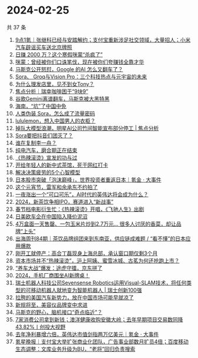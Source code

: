 # 2024-02-25

共 37 条

<!-- BEGIN 36KR -->
<!-- 最后更新时间 2024-02-25 06:05:17 +0800 -->
1. [9点1氪｜张继科已经与安踏解约；支付宝重新涉足社交领域，大量招人；小米汽车辟谣买车送北京牌照](https://36kr.com/p/2661257629443843)
1. [日赚 2000 万？这个寒假咪蒙“杀疯了”](https://36kr.com/p/2661207987398404)
1. [咪蒙：曾经被你们口诛笔伐，现在被你们夸赚钱全靠才华](https://36kr.com/p/2661045050221318)
1. [马斯克公开怒怼，Google 的AI 怎么又翻车了？](https://36kr.com/p/2661048823210752)
1. [Sora、 Groq与Vision Pro：三个科技热点与元宇宙的未来](https://36kr.com/p/2659817626723073)
1. [为什么理发店里，见不到女Tony？](https://36kr.com/p/2661846480823045)
1. [焦点分析｜瑞幸咖啡困于“9块9”](https://36kr.com/p/2660973359032065)
1. [谷歌Gemini离谱翻车，马斯克被大黑特黑](https://36kr.com/p/2662064184419072)
1. [海南，“坑”了中国中免](https://36kr.com/p/2661267169529349)
1. [人类伪装 Sora，怎么成了流量密码](https://36kr.com/p/2662054271936265)
1. [lululemon，想入中国男人的衣柜？](https://36kr.com/p/2661783205416450)
1. [掉队大模型浪潮，明星AI公司竹间智能宣布部分停工 | 焦点分析](https://36kr.com/p/2658348660489352)
1. [Sora要把抖音们团灭了？](https://36kr.com/p/2661219401747976)
1. [谁在复制李一舟？](https://36kr.com/p/2661806534370053)
1. [纯电汽车，磨合期正在结束](https://36kr.com/p/2661832601118473)
1. [《热辣滚烫》宣发的功与过](https://36kr.com/p/2661092060226305)
1. [开给年轻人的新中式茶馆，死于网红打卡](https://36kr.com/p/2661735381100289)
1. [解决决策疲劳的5个心智模型](https://36kr.com/p/2655326082973958)
1. [日本股市突破「泡沫巅峰」，世界投资者重返日本｜氪金 · 大事件](https://36kr.com/p/2661964098282241)
1. [这个元宵节，雷军和余承东不约拍了](https://36kr.com/p/2660613213834760)
1. [一夜涨出一个“可口可乐”，AI时代的英伟达将会成为什么？](https://36kr.com/p/2661947077627143)
1. [2024，新茶饮争相IPO，赛道进入“新战事”](https://36kr.com/p/2661184399860482)
1. [春节档电影衍生忙：《热辣滚烫》开唱，《飞驰人生》出剧](https://36kr.com/p/2661205113251584)
1. [日美欧车企在中国陷入降价泥沼](https://36kr.com/p/2661795130189574)
1. [4万盒面一天售罄、一包玉米片炒到2.7万元... 很多人讨厌的香菜，却让品牌“上头”](https://36kr.com/p/2661794429429504)
1. [出海周刊84期｜茶饮品牌组团来到东南亚，供应链成难题 / “看不懂”的日本应用爆款](https://36kr.com/p/2661189505245954)
1. [刚开工就停产：高合丁磊现身上海总部，承认窗口期仅剩3个月](https://36kr.com/p/2661311102935810)
1. [资本市场并不“热辣滚烫”，沪上阿姨、蜜雪冰城、古茗为何还抢跑上市？](https://36kr.com/p/2661244914640649)
1. [“养车大战”爆发：途虎守擂，京东拼了](https://36kr.com/p/2661942091720448)
1. [2024，手机厂商围坐AI新牌桌！](https://36kr.com/p/2661925958831620)
1. [瑞士机器人科技公司Sevensense Robotics运用Visual-SLAM技术，将任何类型的可移动机器人就地变为智能机器人 | 瑞士创新100强](https://36kr.com/p/2661940719570439)
1. [拉胯的美国汽车新势力，放在中国市场可能早就凉了](https://36kr.com/p/2661833163138819)
1. [新规将至，美容仪品牌变中求进](https://36kr.com/p/2661012091725575)
1. [马斯克的野心，脑机接口“奇点临近”？](https://36kr.com/p/2661082158523143)
1. [7家消费公司拿到新钱；澳洋健康收购安徽大岭；去年早期项目交易数同降43.82%丨创投大视野](https://36kr.com/p/2661264472253190)
1. [去年净利暴增六倍，英伟达市值剑指两万亿美元｜氪金 · 大事件](https://36kr.com/p/2660760456569602)
1. [氪星晚报｜支付宝大举扩张商业化团队，广告事业部数月扩员4倍；百度移动生态调整：文库业务升级为BU，“老将”回归负责搜索](https://36kr.com/p/2660909273867015)
<!-- END 36KR -->